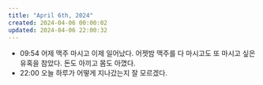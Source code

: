 ```yaml
---
title: "April 6th, 2024"
created: 2024-04-06 00:00:02
updated: 2024-04-06 22:00:32
---
```

  * 09:54 어제 맥주 마시고 이제 일어났다. 어젯밤 맥주를 다 마시고도 또 마시고 싶은 유혹을 참았다. 돈도 아끼고 몸도 아꼈다.
  * 22:00 오늘 하루가 어떻게 지나갔는지 잘 모르겠다.